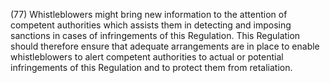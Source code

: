 (77) Whistleblowers might bring new information to the attention of competent authorities which assists them in detecting and imposing sanctions in cases of infringements of this Regulation. This Regulation should therefore ensure that adequate arrangements are in place to enable whistleblowers to alert competent authorities to actual or potential infringements of this Regulation and to protect them from retaliation.